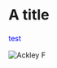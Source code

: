 # A title


<html>
<body>
<p style="color:blue; line-height:1.5;">test</p>
</body>
</html>


![Ackley F](https://imgur.com/a/XXwrveu "Ackley F")

